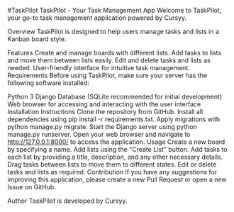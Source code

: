 #TaskPilot
TaskPilot - Your Task Management App
Welcome to TaskPilot, your go-to task management application powered by Cursyy.

Overview
TaskPilot is designed to help users manage tasks and lists in a Kanban board style.

Features
Create and manage boards with different lists.
Add tasks to lists and move them between lists easily.
Edit and delete tasks and lists as needed.
User-friendly interface for intuitive task management.
Requirements
Before using TaskPilot, make sure your server has the following software installed:

Python 3
Django
Database (SQLite recommended for initial development)
Web browser for accessing and interacting with the user interface
Installation Instructions
Clone the repository from GitHub.
Install all dependencies using pip install -r requirements.txt.
Apply migrations with python manage.py migrate.
Start the Django server using python manage.py runserver.
Open your web browser and navigate to http://127.0.0.1:8000/ to access the application.
Usage
Create a new board by specifying a name.
Add lists using the "Create List" button.
Add tasks to each list by providing a title, description, and any other necessary details.
Drag tasks between lists to move them to different states.
Edit or delete tasks and lists as required.
Contribution
If you have any suggestions for improving this application, please create a new Pull Request or open a new Issue on GitHub.

Author
TaskPilot is developed by Cursyy.
